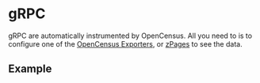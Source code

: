 # gRPC

gRPC are automatically instrumented by OpenCensus. All you need to is to configure one of the [OpenCensus Exporters](../../exporters/), or [zPages](../../zpages.md) to see the data.

## Example

